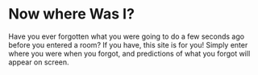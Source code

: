 # Now where Was I?


Have you ever forgotten what you were going to do a few seconds ago before you entered a room? If you have, this site is for you! Simply enter where you were when you forgot, and predictions of what you forgot will appear on screen.